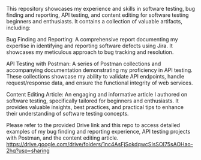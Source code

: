 This repository showcases my experience and skills in software testing, bug finding and reporting, API testing, and content editing for software testing beginners and enthusiasts. It contains a collection of valuable artifacts, including:

Bug Finding and Reporting: A comprehensive report documenting my expertise in identifying and reporting software defects using Jira. It showcases my meticulous approach to bug tracking and resolution.

API Testing with Postman: A series of Postman collections and accompanying documentation demonstrating my proficiency in API testing. These collections showcase my ability to validate API endpoints, handle request/response data, and ensure the functional integrity of web services.

Content Editing Article: An engaging and informative article I authored on software testing, specifically tailored for beginners and enthusiasts. It provides valuable insights, best practices, and practical tips to enhance their understanding of software testing concepts.

Please refer to the provided Drive link and this repo to access detailed examples of my bug finding and reporting experience, API testing projects with Postman, and the content editing article.
https://drive.google.com/drive/folders/1nc4AsFjSokdqwcSIsSOI75sAOHao-2hq?usp=sharing
